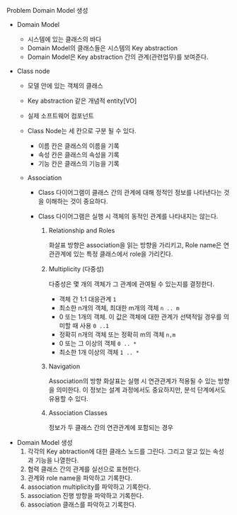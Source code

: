 Problem Domain Model 생성

* Domain Model

  * 시스템에 있는 클래스의 바다
  * Domain Model의 클래스들은 시스템의 Key abstraction
  * Domain Model은 Key abstraction 간의 관계(관련업무)를 보여준다.

* Class node

  * 모델 안에 있는 객체의 클래스

  * Key abstraction 같은 개념적 entity[VO]

  * 실제 소프트웨어 컴포넌트

  * Class Node는 세 칸으로 구분 될 수 있다.

    * 이름 칸은 클래스의 이름을 기록
    * 속성 칸은 클래스의 속성을 기록
    * 기능 칸은 클래스의 기능을 기록

  * Association

    * Class 다이어그램이 클래스 간의 관계에 대해 정적인 정보를 나타낸다는 것을 이해하는 것이 중요하다.

    * Class 다이어그램은 실행 시 객체의 동적인 관계를 나타내지는 않는다.

      1. Relationship and Roles

         화살표 방향은 association을 읽는 방향을 가리키고, Role name은 연관관계에 있는 특정 클래스에서 role을 가리킨다.

      2. Multiplicity (다중성)

         다중성은 몇 개의 객체가 그 관계에 관여될 수 있는지를 결정한다.

         + 객체 간 1:1 대응관계 `1`
         + 최소한 n개의 객체, 최대한 m개의 객체 `n .. m`
         + 0 또는 1개의 객체. 이 값은 객체에 대한 관계가 선택적일 경우를 의미할 때 사용 `0 ..1`
         + 정확히 n개의 객체 또는 정확히 m의 객체 `n,m`
         + 0 또는 그 이상의 객체 `0 .. *`
         + 최소한 1개 이상의 객체 `1 .. *`

      3. Navigation

         Association의 방향 화살표는 실행 시 연관관계가 적용될 수 있는 방향을 의미한다. 이 정보는 설계 과정에서도 중요하지만, 분석 단계에서도 유용할 수 있다.

      4. Association Classes

         정보가 두 클래스 간의 연관관계에 포함되는 경우

+ Domain Model 생성
  1. 각각의 Key abtraction에 대한 클래스 노드를 그린다. 그리고 알고 있는 속성과 기능을 나열한다.
  2. 협력 클래스 간의 관계를 실선으로 표현한다.
  3. 관계와 role name을 파악하고 기록한다.
  4. association multiplicity를 파악하고 기록한다.
  5. association 진행 방향을 파악하고 기록한다.
  6. association 클래스를 파악하고 기록한다.



